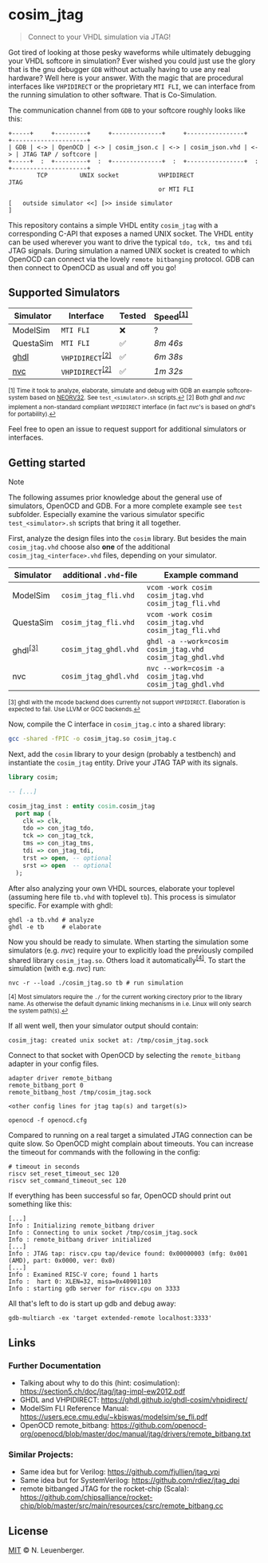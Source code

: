 # cosim_jtag
> Connect to your VHDL simulation via JTAG!

Got tired of looking at those pesky waveforms while ultimately debugging your VHDL softcore in simulation? Ever wished you could just use the glory that is the gnu debugger `GDB` without actually having to use any real hardware? Well here is your answer. With the magic that are procedural interfaces like `VHPIDIRECT` or the proprietary `MTI FLI`, we can interface from the running simulation to other software. That is Co-Simulation.

The communication channel from `GDB` to your softcore roughly looks like this:

```
+-----+     +---------+     +--------------+     +----------------+     +---------------------+
| GDB | <-> | OpenOCD | <-> | cosim_json.c | <-> | cosim_json.vhd | <-> | JTAG TAP / softcore |
+-----+  :  +---------+  :  +--------------+  :  +----------------+  :  +---------------------+
        TCP         UNIX socket           VHPIDIRECT               JTAG
                                          or MTI FLI

[   outside simulator <<] [>> inside simulator                                                ]
```

This repository contains a simple VHDL entity `cosim_jtag` with a corresponding C-API that exposes a named UNIX socket.
The VHDL entity can be used wherever you want to drive the typical `tdo, tck, tms` and `tdi` JTAG signals. During simulation a named UNIX socket is created to which OpenOCD can connect via the lovely `remote bitbanging` protocol.
GDB can then connect to OpenOCD as usual and off you go!


## Supported Simulators

| Simulator | Interface | Tested | Speed<sup><a href="#sup1" id="ref1">[1]</a></sup> |
|---|---|---|---|
| ModelSim | `MTI FLI` | :x: | ? |
| QuestaSim | `MTI FLI` | :white_check_mark: | _8m 46s_ |
| [ghdl](https://github.com/ghdl/ghdl) | `VHPIDIRECT`<sup><a href="#sup2" id="ref2">[2]</a></sup> | :white_check_mark: | _6m 38s_ |
| [nvc](https://github.com/nickg/nvc) | `VHPIDIRECT`<sup><a href="#sup2" id="ref2">[2]</a></sup> | :white_check_mark: | _1m 32s_ |

<sup id="sup1">[1] Time it took to analyze, elaborate, simulate and debug with GDB an example softcore-system based on [NEORV32](https://github.com/stnolting/neorv32). See `test_<simulator>.sh` scripts.<a href="#ref1" title="Jump back.">↩</a></sup>
<sup id="sup2">[2] Both _ghdl_ and _nvc_ implement a non-standard compliant `VHPIDIRECT` interface (in fact _nvc_'s is based on _ghdl_'s for portability).<a href="#ref2" title="Jump back.">↩</a></sup>

Feel free to open an issue to request support for additional simulators or interfaces.


## Getting started

> [!NOTE]
> The following assumes prior knowledge about the general use of simulators, OpenOCD and GDB. For a more complete example see `test` subfolder. Especially examine the various simulator specific `test_<simulator>.sh` scripts that bring it all together.

First, analyze the design files into the `cosim` library. But besides the main `cosim_jtag.vhd` choose also **one** of the additional `cosim_jtag_<interface>.vhd` files, depending on your simulator.

| Simulator | additional `.vhd`-file | Example command |
|---|---|---|
| ModelSim | `cosim_jtag_fli.vhd` | `vcom -work cosim cosim_jtag.vhd cosim_jtag_fli.vhd` |
| QuestaSim | `cosim_jtag_fli.vhd` | `vcom -work cosim cosim_jtag.vhd cosim_jtag_fli.vhd` |
| ghdl<sup><a href="#sup3" id="ref3">[3]</a></sup> | `cosim_jtag_ghdl.vhd` | `ghdl -a --work=cosim cosim_jtag.vhd cosim_jtag_ghdl.vhd` |
| nvc | `cosim_jtag_ghdl.vhd` | `nvc --work=cosim -a cosim_jtag.vhd cosim_jtag_ghdl.vhd` |

<sup id="sup3">[3] ghdl with the mcode backend does currently not support `VHPIDIRECT`. Elaboration is expected to fail. Use LLVM or GCC backends.<a href="#ref3" title="Jump back.">↩</a></sup>

Now, compile the C interface in `cosim_jtag.c` into a shared library:

```bash
gcc -shared -fPIC -o cosim_jtag.so cosim_jtag.c
```

Next, add the `cosim` library to your design (probably a testbench) and instantiate the `cosim_jtag` entity. Drive your JTAG TAP with its signals.

```vhdl
library cosim;

-- [...]

cosim_jtag_inst : entity cosim.cosim_jtag
  port map (
    clk => clk,
    tdo => con_jtag_tdo,
    tck => con_jtag_tck,
    tms => con_jtag_tms,
    tdi => con_jtag_tdi,
    trst => open, -- optional
    srst => open  -- optional
  );
```

After also analyzing your own VHDL sources, elaborate your toplevel (assuming here file `tb.vhd` with toplevel `tb`). This process is simulator specific. For example with ghdl:

```shell
ghdl -a tb.vhd # analyze
ghdl -e tb     # elaborate
```

Now you should be ready to simulate. When starting the simulation some simulators (e.g. _nvc_) require your to explicitly load the previously compiled shared library `cosim_jtag.so`. Others load it automatically<sup><a href="#sup4" id="ref4">[4]</a></sup>. To start the simulation (with e.g. _nvc_) run:

```shell
nvc -r --load ./cosim_jtag.so tb # run simulation
```

<sup id="sup4">[4] Most simulators require the `./` for the current working cirectory prior to the library name. As otherwise the default dynamic linking mechanisms in i.e. Linux will only search the system path(s).<a href="#ref4" title="Jump back.">↩</a></sup>

If all went well, then your simulator output should contain:

```shell
cosim_jtag: created unix socket at: /tmp/cosim_jtag.sock
```

Connect to that socket with OpenOCD by selecting the `remote_bitbang` adapter in your config files.

```
adapter driver remote_bitbang
remote_bitbang_port 0
remote_bitbang_host /tmp/cosim_jtag.sock

<other config lines for jtag tap(s) and target(s)>
```

```shell
openocd -f openocd.cfg
```

Compared to running on a real target a simulated JTAG connection can be quite slow. So OpenOCD might complain about timeouts. You can increase the timeout for commands with the following in the config:

```
# timeout in seconds
riscv set_reset_timeout_sec 120
riscv set_command_timeout_sec 120
```

If everything has been successful so far, OpenOCD should print out something like this:

```
[...]
Info : Initializing remote_bitbang driver
Info : Connecting to unix socket /tmp/cosim_jtag.sock
Info : remote_bitbang driver initialized
[...]
Info : JTAG tap: riscv.cpu tap/device found: 0x00000003 (mfg: 0x001 (AMD), part: 0x0000, ver: 0x0)
[...]
Info : Examined RISC-V core; found 1 harts
Info :  hart 0: XLEN=32, misa=0x40901103
Info : starting gdb server for riscv.cpu on 3333
```

All that's left to do is start up gdb and debug away:

```shell
gdb-multiarch -ex 'target extended-remote localhost:3333'
```


## Links

### Further Documentation
- Talking about why to do this (hint: cosimulation): https://section5.ch/doc/jtag/jtag-impl-ew2012.pdf
- GHDL and VHPIDIRECT: https://ghdl.github.io/ghdl-cosim/vhpidirect/
- ModelSim FLI Reference Manual: https://users.ece.cmu.edu/~kbiswas/modelsim/se_fli.pdf
- OpenOCD remote_bitbang: https://github.com/openocd-org/openocd/blob/master/doc/manual/jtag/drivers/remote_bitbang.txt

### Similar Projects:
- Same idea but for Verilog: https://github.com/fjullien/jtag_vpi
- Same idea but for SystemVerilog: https://github.com/rdiez/jtag_dpi
- remote bitbanged JTAG for the rocket-chip (Scala): https://github.com/chipsalliance/rocket-chip/blob/master/src/main/resources/csrc/remote_bitbang.cc


## License
[MIT](LICENSE) © N. Leuenberger.
